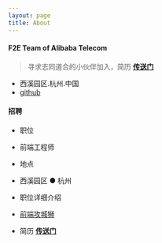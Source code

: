 ```yaml
---
layout: page
title: About
---
```


#### F2E Team of Alibaba Telecom

> 寻求志同道合的小伙伴加入，简历 **[传送门](mailto:xianqian.rxq@alibaba-inc.com)**

* 西溪园区.杭州.中国
* [github](http://github.com/aliqin)


#### 招聘
* 职位
 - 前端工程师
* 地点
 - 西溪园区 ● 杭州
* 职位详细介绍
 - [前端攻城狮](http://aliqin.github.io/2014/06/17/offer/)
* 简历 **[传送门](mailto:xianqian.rxq@alibaba-inc.com)**